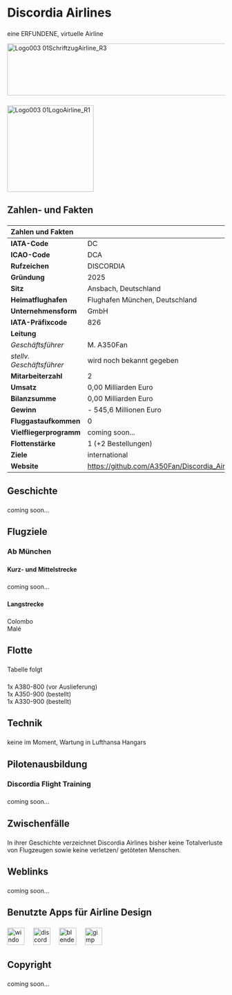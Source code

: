 <h1 align="left">Discordia Airlines</h1>

###

<p align="left">eine ERFUNDENE, virtuelle Airline</p>

<img width="577" height="120" alt="Logo003 01SchriftzugAirline_R3" src="https://github.com/user-attachments/assets/ce7b5e06-0ec9-4ee1-9e2d-5cc9abb5fb78" />

###

<img width="200" height="200" alt="Logo003 01LogoAirline_R1" src="https://github.com/user-attachments/assets/403061a1-12a5-41f0-8814-e5c4185282c8" />

###

<h2 align="left">Zahlen- und Fakten</h2>

###


| Zahlen und Fakten | |
| :--- | :--- |
| **IATA-Code** | DC |
| **ICAO-Code** | DCA |
| **Rufzeichen** | DISCORDIA |
| **Gründung** | 2025 |
| **Sitz** | Ansbach, Deutschland |
| **Heimatflughafen** | Flughafen München, Deutschland |
| **Unternehmensform** | GmbH |
| **IATA-Präfixcode** | 826 |
| **Leitung** | |
|   *Geschäftsführer* | M. A350Fan |
|   *stellv. Geschäftsführer* | wird noch bekannt gegeben |
| **Mitarbeiterzahl** | 2 |
| **Umsatz** | 0,00 Milliarden Euro |
| **Bilanzsumme** | 0,00 Milliarden Euro |
| **Gewinn** | - 545,6 Millionen Euro |
| **Fluggastaufkommen** | 0 |
| **Vielfliegerprogramm** | coming soon... |
| **Flottenstärke** | 1 (+2 Bestellungen) |
| **Ziele** | international |
| **Website** | https://github.com/A350Fan/Discordia_Airlines |

###

<h2 align="left">Geschichte</h2>

###

<p align="left">coming soon...</p>

###

<h2 align="left">Flugziele</h2>

###

<h3 align="left">Ab München</h3>

###

<h4 align="left">Kurz- und Mittelstrecke</h4>

###

<p align="left">coming soon...</p>

###

<h4 align="left">Langstrecke</h4>

###

<p align="left">Colombo<br>Malé</p>

###

<h2 align="left">Flotte</h2>

###

<p align="left">Tabelle folgt</p>

###

<p align="left">1x A380-800 (vor Auslieferung)<br>1x A350-900 (bestellt)<br>1x A330-900 (bestellt)</p>

###

<h2 align="left">Technik</h2>

###

<p align="left">keine im Moment, Wartung in Lufthansa Hangars</p>

###

<h2 align="left">Pilotenausbildung</h2>

###

<h3 align="left">Discordia Flight Training</h3>

###

<p align="left">coming soon...</p>

###

<h2 align="left">Zwischenfälle</h2>

###

<p align="left">In ihrer Geschichte verzeichnet Discordia Airlines bisher keine Totalverluste von Flugzeugen sowie keine verletzen/ getöteten Menschen.</p>

###

<h2 align="left">Weblinks</h2>

###

<p align="left">coming soon...</p>

###

<h2 align="left">Benutzte Apps für Airline Design</h2>

###

<div align="left">
  <img src="https://cdn.jsdelivr.net/gh/devicons/devicon/icons/windows8/windows8-original.svg" height="40" alt="windows8 logo"  />
  <img width="12" />
  <img src="https://cdn.simpleicons.org/discord/5865F2" height="40" alt="discord logo"  />
  <img width="12" />
  <img src="https://cdn.jsdelivr.net/gh/devicons/devicon/icons/blender/blender-original.svg" height="40" alt="blender logo"  />
  <img width="12" />
  <img src="https://cdn.jsdelivr.net/gh/devicons/devicon/icons/gimp/gimp-original.svg" height="40" alt="gimp logo"  />
</div>

###

<h2 align="left">Copyright</h2>

###

<p align="left">coming soon...</p>

###

